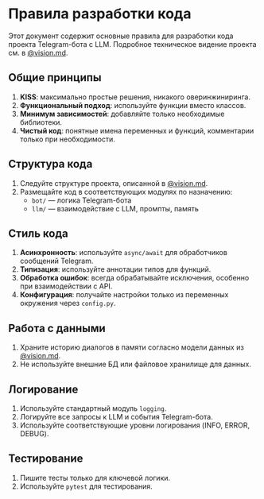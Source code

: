 # Правила разработки кода

Этот документ содержит основные правила для разработки кода проекта Telegram-бота с LLM. Подробное техническое видение проекта см. в [@vision.md](vision.md).

## Общие принципы

1. **KISS**: максимально простые решения, никакого оверинжиниринга.
2. **Функциональный подход**: используйте функции вместо классов.
3. **Минимум зависимостей**: добавляйте только необходимые библиотеки.
4. **Чистый код**: понятные имена переменных и функций, комментарии только при необходимости.

## Структура кода

1. Следуйте структуре проекта, описанной в [@vision.md](vision.md#3-структура-проекта).
2. Размещайте код в соответствующих модулях по назначению:
   - `bot/` — логика Telegram-бота
   - `llm/` — взаимодействие с LLM, промпты, память

## Стиль кода

1. **Асинхронность**: используйте `async/await` для обработчиков сообщений Telegram.
2. **Типизация**: используйте аннотации типов для функций.
3. **Обработка ошибок**: всегда обрабатывайте исключения, особенно при взаимодействии с API.
4. **Конфигурация**: получайте настройки только из переменных окружения через `config.py`.

## Работа с данными

1. Храните историю диалогов в памяти согласно модели данных из [@vision.md](vision.md#5-модель-данных).
2. Не используйте внешние БД или файловое хранилище для данных.

## Логирование

1. Используйте стандартный модуль `logging`.
2. Логируйте все запросы к LLM и события Telegram-бота.
3. Используйте соответствующие уровни логирования (INFO, ERROR, DEBUG).

## Тестирование

1. Пишите тесты только для ключевой логики.
2. Используйте `pytest` для тестирования. 